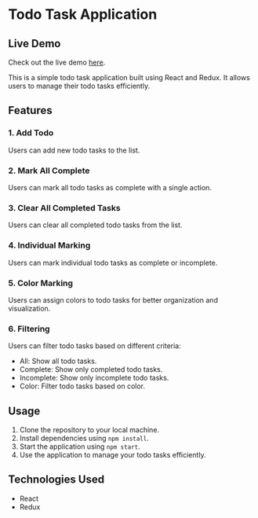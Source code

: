 # Todo Task Application
## Live Demo

Check out the live demo [here](https://illustrious-gingersnap-cd4c2e.netlify.app/).

This is a simple todo task application built using React and Redux. It allows users to manage their todo tasks efficiently.

## Features

### 1. Add Todo
Users can add new todo tasks to the list.

### 2. Mark All Complete
Users can mark all todo tasks as complete with a single action.

### 3. Clear All Completed Tasks
Users can clear all completed todo tasks from the list.

### 4. Individual Marking
Users can mark individual todo tasks as complete or incomplete.

### 5. Color Marking
Users can assign colors to todo tasks for better organization and visualization.

### 6. Filtering
Users can filter todo tasks based on different criteria:
- All: Show all todo tasks.
- Complete: Show only completed todo tasks.
- Incomplete: Show only incomplete todo tasks.
- Color: Filter todo tasks based on color.

## Usage

1. Clone the repository to your local machine.
2. Install dependencies using `npm install`.
3. Start the application using `npm start`.
4. Use the application to manage your todo tasks efficiently.

## Technologies Used

- React
- Redux


